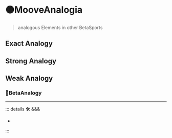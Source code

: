 # 🟠<mooves>MooveAnalogia</mooves>

> analogous Elements in other BetaSports

## Exact Analogy

## Strong Analogy

## Weak Analogy

### 🔷<beta>BetaAnalogy</beta>

---

<!-- =================================================== -->
<!-- =================================================== -->
<!-- =================================================== -->
<!-- =================================================== -->
<!-- =================================================== -->
::: details 🛠 <dev>&&&</dev>

-

:::
